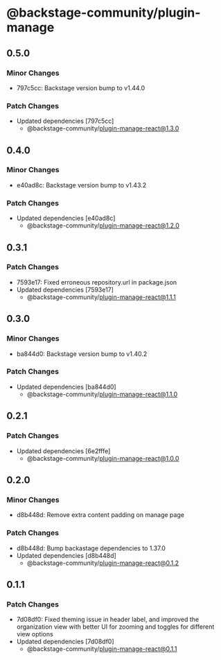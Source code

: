 # @backstage-community/plugin-manage

## 0.5.0

### Minor Changes

- 797c5cc: Backstage version bump to v1.44.0

### Patch Changes

- Updated dependencies [797c5cc]
  - @backstage-community/plugin-manage-react@1.3.0

## 0.4.0

### Minor Changes

- e40ad8c: Backstage version bump to v1.43.2

### Patch Changes

- Updated dependencies [e40ad8c]
  - @backstage-community/plugin-manage-react@1.2.0

## 0.3.1

### Patch Changes

- 7593e17: Fixed erroneous repository.url in package.json
- Updated dependencies [7593e17]
  - @backstage-community/plugin-manage-react@1.1.1

## 0.3.0

### Minor Changes

- ba844d0: Backstage version bump to v1.40.2

### Patch Changes

- Updated dependencies [ba844d0]
  - @backstage-community/plugin-manage-react@1.1.0

## 0.2.1

### Patch Changes

- Updated dependencies [6e2fffe]
  - @backstage-community/plugin-manage-react@1.0.0

## 0.2.0

### Minor Changes

- d8b448d: Remove extra content padding on manage page

### Patch Changes

- d8b448d: Bump backastage dependencies to 1.37.0
- Updated dependencies [d8b448d]
  - @backstage-community/plugin-manage-react@0.1.2

## 0.1.1

### Patch Changes

- 7d08df0: Fixed theming issue in header label, and improved the organization view with better UI for zooming and toggles for different view options
- Updated dependencies [7d08df0]
  - @backstage-community/plugin-manage-react@0.1.1
